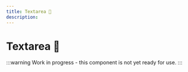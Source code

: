 ```yaml
---
title: Textarea 🔴
description: 
---
```


# Textarea 🔴

:::warning
Work in progress - this component is not yet ready for use.
:::
